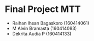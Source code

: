 # Final Project MTT


  - Raihan Ihsan Bagaskoro (160414061)
  - M Alvin Bramasta (160414093)
  - Dekrita Audia P (160414133)
